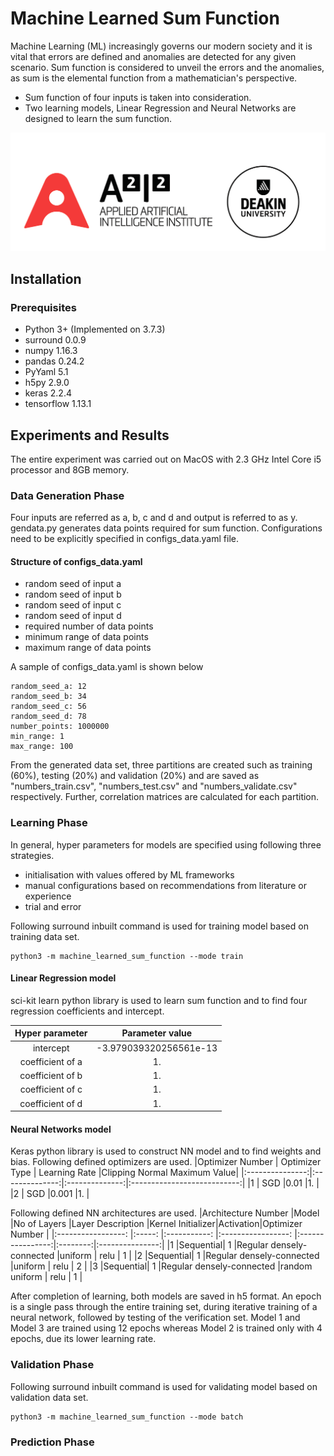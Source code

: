 # Machine Learned Sum Function

Machine Learning (ML) increasingly governs our modern society and it is vital that errors are defined and anomalies are detected for any given scenario. 
Sum function is considered to unveil the errors and the anomalies, as sum is the elemental function from a mathematician's perspective.

* Sum function of four inputs is taken into consideration.
* Two learning models, Linear Regression and Neural Networks are designed to learn the sum function.

![alt text](common/logo.png "Logo")

## Installation

### Prerequisites
* Python 3+ (Implemented on 3.7.3)
* surround 0.0.9
* numpy 1.16.3
* pandas 0.24.2
* PyYaml 5.1
* h5py 2.9.0
* keras 2.2.4
* tensorflow 1.13.1

## Experiments and Results
The entire experiment was carried out on MacOS with 2.3 GHz Intel Core i5 processor and 8GB memory.

### Data Generation Phase
Four inputs are referred as a, b, c and d and output is referred to as y.
gendata.py generates data points required for sum function. Configurations need to be explicitly specified in configs_data.yaml file.
#### Structure of configs_data.yaml
* random seed of input a
* random seed of input b
* random seed of input c
* random seed of input d
* required number of data points
* minimum range of data points
* maximum range of data points

A sample of configs_data.yaml is shown below
```
random_seed_a: 12
random_seed_b: 34
random_seed_c: 56
random_seed_d: 78
number_points: 1000000
min_range: 1
max_range: 100
```
From the generated data set, three partitions are created such as training (60%), testing (20%) and validation (20%) and are saved as "numbers_train.csv", "numbers_test.csv" and "numbers_validate.csv" respectively.
Further, correlation matrices are calculated for each partition. 

### Learning Phase
In general, hyper parameters for models are specified using following three strategies.
* initialisation with values offered by ML frameworks
* manual configurations based on recommendations from literature or experience
* trial and error

Following surround inbuilt command is used for training model based on training data set. 
```
python3 -m machine_learned_sum_function --mode train
```
#### Linear Regression model 
sci-kit learn python library is used to learn sum function and to find four regression coefficients and intercept.

|Hyper parameter                |Parameter value         | 
|:-----------------------------:|:---------------------: |
|intercept                      | -3.979039320256561e-13 |
|coefficient of a               |   1.                   |
|coefficient of b               |   1.                   |
|coefficient of c               |   1.                   |
|coefficient of d               |   1.                   |

#### Neural Networks model
Keras python library is used to construct NN model and to find weights and bias.
Following defined optimizers are used.
|Optimizer Number | Optimizer Type |  Learning Rate |Clipping Normal Maximum Value|
|:---------------:|:--------------:|:--------------:|:---------------------------:|
|1                | SGD            |0.01            |1.                           |
|2                | SGD            |0.001           |1.                           |

Following defined NN architectures are used.
|Architecture Number |Model     |No of Layers  |Layer Description           |Kernel Initializer|Activation|Optimizer Number |
|:-----------------: |:-----:   |:-----------: |:-----------------:         |:----------------:|:--------:|:---------------:|
|1                   |Sequential| 1            |Regular densely-connected   |uniform           |  relu    | 1               | 
|2                   |Sequential| 1            |Regular densely-connected   |uniform           |  relu    | 2               |
|3                   |Sequential| 1            |Regular densely-connected   |random uniform    |  relu    | 1               |


After completion of learning, both models are saved in h5 format. An epoch is a single pass through the entire training set, during iterative training of a neural network, followed by testing of the verification set.
Model 1 and Model 3 are trained using 12 epochs whereas Model 2 is trained only with 4 epochs, due its lower learning rate.


### Validation Phase
Following surround inbuilt command is used for validating model based on validation data set.
```
python3 -m machine_learned_sum_function --mode batch
```

### Prediction Phase